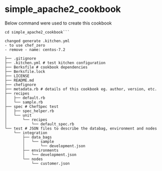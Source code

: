 # simple_apache2_cookbook

Below command were used to create this cookbook

```chef generate cookbook simple_apache2_cookbook1
cd simple_apache2_cookbook```

changed generate .kitchen.yml
- to use chef_zero
- remove - name: centos-7.2
```

```
├── .gitignore
├── .kitchen.yml # test kitchen configuration
├── Berksfile # cookbook dependencies
├── Berksfile.lock
├── LICENSE
├── README.md
├── chefignore
├── metadata.rb # details of this cookbook eg. author, version, etc.
├── recipes
│   ├── default.rb
│   └── sample.rb
├── spec # ChefSpec test
│   ├── spec_helper.rb
│   └── unit
│       └── recipes
│           └── default_spec.rb
└── test # JSON files to describe the databag, environment and nodes
    └── integration
        ├── data_bags
        │   └── sample
        │       └── development.json
        ├── environments
        │   └── development.json
        └── nodes
            └── customer.json
```
